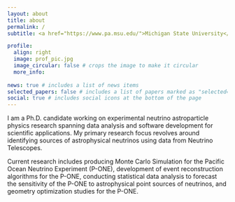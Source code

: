 ```yaml
---
layout: about
title: about
permalink: /
subtitle: <a href="https://www.pa.msu.edu/">Michigan State University</a>, 567 Wilson Rd., East Lansing, MI 48824. BPS Room 4235.

profile:
  align: right
  image: prof_pic.jpg
  image_circular: false # crops the image to make it circular
  more_info: 
  
news: true # includes a list of news items
selected_papers: false # includes a list of papers marked as "selected={true}"
social: true # includes social icons at the bottom of the page
---
```


I am a Ph.D. candidate working on experimental neutrino astroparticle physics research spanning data analysis and software development for scientific applications. My primary research focus revolves around identifying sources of astrophysical neutrinos using data from Neutrino Telescopes.

Current research includes producing Monte Carlo Simulation for the Pacific Ocean Neutrino Experiment (P-ONE), development of event reconstruction algorithms for the P-ONE, conducting statistical data analysis to forecast the sensitivity of the P-ONE to astrophysical point sources of neutrinos, and geometry optimization studies for the P-ONE.
